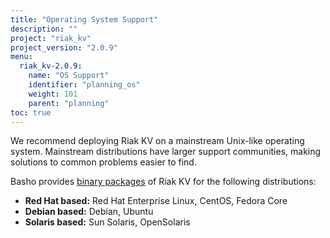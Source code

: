 ```yaml
---
title: "Operating System Support"
description: ""
project: "riak_kv"
project_version: "2.0.9"
menu:
  riak_kv-2.0.9:
    name: "OS Support"
    identifier: "planning_os"
    weight: 101
    parent: "planning"
toc: true
---
```


[downloads]: /riak/kv/2.0.9/downloads/

We recommend deploying Riak KV on a mainstream Unix-like operating system.
Mainstream distributions have larger support communities, making
solutions to common problems easier to find. 

Basho provides [binary packages][downloads] of Riak KV for the following distributions:

* **Red Hat based:** Red Hat Enterprise Linux, CentOS, Fedora Core
* **Debian based:** Debian, Ubuntu
* **Solaris based:** Sun Solaris, OpenSolaris
